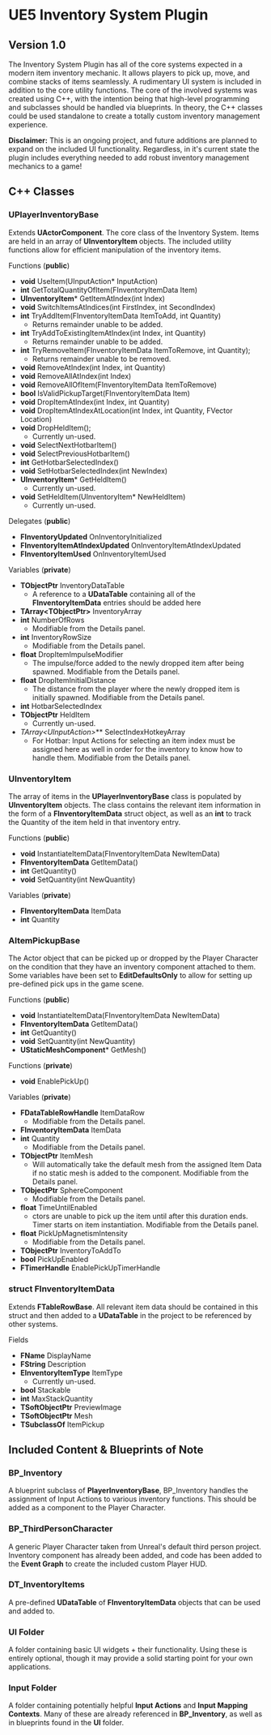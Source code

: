 # UE5 Inventory System Plugin
## Version 1.0

The Inventory System Plugin has all of the core systems expected in a modern item inventory mechanic. It allows players to pick up, move, and combine stacks of items seamlessly. A rudimentary UI system is included in addition to the core utility functions. The core of the involved systems was created using C++, with the intention being that high-level programming and subclasses should be handled via blueprints. In theory, the C++ classes could be used standalone to create a totally custom inventory management experience.

**Disclaimer:** This is an ongoing project, and future additions are planned to expand on the included UI functionality. Regardless, in it's current state the plugin includes everything needed to add robust inventory management mechanics to a game!

## C++ Classes

### UPlayerInventoryBase
Extends **UActorComponent**. The core class of the Inventory System. Items are held in an array of **UInventoryItem** objects. The included utility functions allow for efficient manipulation of the inventory items.

Functions (**public**)
- **void** UseItem(UInputAction* InputAction)
- **int** GetTotalQuantityOfItem(FInventoryItemData Item)
- **UInventoryItem*** GetItemAtIndex(int Index)
- **void** SwitchItemsAtIndices(int FirstIndex, int SecondIndex) 
- **int** TryAddItem(FInventoryItemData ItemToAdd, int Quantity)
  - Returns remainder unable to be added.
- **int** TryAddToExistingItemAtIndex(int Index, int Quantity)
  - Returns remainder unable to be added.
- **int** TryRemoveItem(FInventoryItemData ItemToRemove, int Quantity);
  - Returns remainder unable to be removed.
- **void** RemoveAtIndex(int Index, int Quantity)
- **void** RemoveAllAtIndex(int Index)
- **void** RemoveAllOfItem(FInventoryItemData ItemToRemove)
- **bool** IsValidPickupTarget(FInventoryItemData Item)
- **void** DropItemAtIndex(int Index, int Quantity)
- **void** DropItemAtIndexAtLocation(int Index, int Quantity, FVector Location)
- **void** DropHeldItem();
  - Currently un-used.
- **void** SelectNextHotbarItem()
- **void** SelectPreviousHotbarItem()
- **int** GetHotbarSelectedIndex()
- **void** SetHotbarSelectedIndex(int NewIndex)
- **UInventoryItem*** GetHeldItem()
  - Currently un-used.
- **void** SetHeldItem(UInventoryItem* NewHeldItem)
  - Currently un-used.
    
Delegates (**public**)
- **FInventoryUpdated** OnInventoryInitialized
- **FInventoryItemAtIndexUpdated** OnInventoryItemAtIndexUpdated
- **FInventoryItemUsed** OnInventoryItemUsed
    
Variables (**private**)
- **TObjectPtr<UDataTable>** InventoryDataTable
  - A reference to a **UDataTable** containing all of the **FInventoryItemData** entries should be added here
- **TArray<TObjectPtr<UInventoryItem>>** InventoryArray
- **int** NumberOfRows
  - Modifiable from the Details panel.
- **int** InventoryRowSize
  - Modifiable from the Details panel.
- **float** DropItemImpulseModifier
   - The impulse/force added to the newly dropped item after being spawned. Modifiable from the Details panel.
- **float** DropItemInitialDistance
   - The distance from the player where the newly dropped item is initially spawned. Modifiable from the Details panel.
- **int** HotbarSelectedIndex
- **TObjectPtr<UInventoryItem>** HeldItem
  - Currently un-used.
- **TArray<UInputAction*>*** SelectIndexHotkeyArray
  - For Hotbar: Input Actions for selecting an item index must be assigned here as well in order for the inventory to know how to handle them. Modifiable from the Details panel.
  
### UInventoryItem
The array of items in the **UPlayerInventoryBase** class is populated by **UInventoryItem** objects. The class contains the relevant item information in the form of a **FInventoryItemData** struct object, as well as an **int** to track the Quantity of the item held in that inventory entry.

Functions (**public**)
- **void** InstantiateItemData(FInventoryItemData NewItemData)
- **FInventoryItemData** GetItemData()
- **int** GetQuantity()
- **void** SetQuantity(int NewQuantity)

Variables (**private**)
- **FInventoryItemData** ItemData
- **int** Quantity

### AItemPickupBase
The Actor object that can be picked up or dropped by the Player Character on the condition that they have an inventory component attached to them. Some variables have been set to **EditDefaultsOnly** to allow for setting up pre-defined pick ups in the game scene.

Functions (**public**)
- **void** InstantiateItemData(FInventoryItemData NewItemData)
- **FInventoryItemData** GetItemData()
- **int** GetQuantity()
- **void** SetQuantity(int NewQuantity)
- **UStaticMeshComponent*** GetMesh()

Functions (**private**)
- **void** EnablePickUp()
  
Variables (**private**)
- **FDataTableRowHandle** ItemDataRow
    - Modifiable from the Details panel.
- **FInventoryItemData** ItemData
- **int** Quantity
    - Modifiable from the Details panel.
- **TObjectPtr<UStaticMeshComponent>** ItemMesh
    - Will automatically take the default mesh from the assigned Item Data if no static mesh is added to the component. Modifiable from the Details panel.
- **TObjectPtr<USphereComponent>** SphereComponent
    - Modifiable from the Details panel.
- **float** TimeUntilEnabled
    - ctors are unable to pick up the item until after this duration ends. Timer starts on item instantiation. Modifiable from the Details panel.
- **float** PickUpMagnetismIntensity
    - Modifiable from the Details panel.
- **TObjectPtr<UPlayerInventoryBase>** InventoryToAddTo
- **bool** PickUpEnabled
- **FTimerHandle** EnablePickUpTimerHandle

### struct FInventoryItemData
Extends **FTableRowBase**. All relevant item data should be contained in this struct and then added to a **UDataTable** in the project to be referenced by other systems.

Fields
- **FName** DisplayName
- **FString** Description
- **EInventoryItemType** ItemType
  - Currently un-used.
- **bool** Stackable
- **int** MaxStackQuantity
- **TSoftObjectPtr<UTexture2D>** PreviewImage
- **TSoftObjectPtr<UStaticMesh>** Mesh
- **TSubclassOf<AItemPickupBase>** ItemPickup

## Included Content & Blueprints of Note

### BP_Inventory
A blueprint subclass of **PlayerInventoryBase**, BP_Inventory handles the assignment of Input Actions to various inventory functions. This should be added as a component to the Player Character.

### BP_ThirdPersonCharacter
A generic Player Character taken from Unreal's default third person project. Inventory component has already been added, and code has been added to the **Event Graph** to create the included custom Player HUD.

### DT_InventoryItems
A pre-defined **UDataTable** of **FInventoryItemData** objects that can be used and added to.

### UI Folder
A folder containing basic UI widgets + their functionality. Using these is entirely optional, though it may provide a solid starting point for your own applications.

### Input Folder
A folder containing potentially helpful **Input Actions** and **Input Mapping Contexts**. Many of these are already referenced in **BP_Inventory**, as well as in blueprints found in the **UI** folder.
